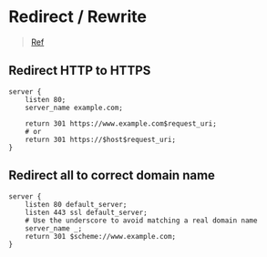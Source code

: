 # Redirect / Rewrite

> [Ref](https://www.nginx.com/blog/creating-nginx-rewrite-rules/)

## Redirect HTTP to HTTPS

```nginx
server {
    listen 80;
    server_name example.com;

    return 301 https://www.example.com$request_uri;
    # or
    return 301 https://$host$request_uri;
}
```

## Redirect all to correct domain name

```nginx
server {
    listen 80 default_server;
    listen 443 ssl default_server;
    # Use the underscore to avoid matching a real domain name 
    server_name _;
    return 301 $scheme://www.example.com;
}
```

